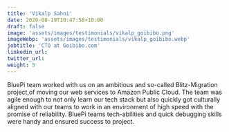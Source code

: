 ```yaml
---
title: 'Vikalp Sahni'
date: 2020-08-19T10:47:58+10:00
draft: false
image: 'assets/images/testimonials/vikalp_goibibo.png'
imageWebp: 'assets/images/testimonials/vikalp_goibibo.webp'
jobtitle: 'CTO at Goibibo.com'
linkedin_url: 
twitter_url: 
weight: 5
---
```

BluePi team worked with us on an ambitious and so-called Blitz-Migration project,of moving our web services to Amazon Public Cloud. The team was agile enough
to not only learn our tech stack but also quickly got culturally aligned with our teams to work in an environment of high speed with the promise of reliability.
BluePi teams tech-abilities and quick debugging skills were handy and ensured success to project.